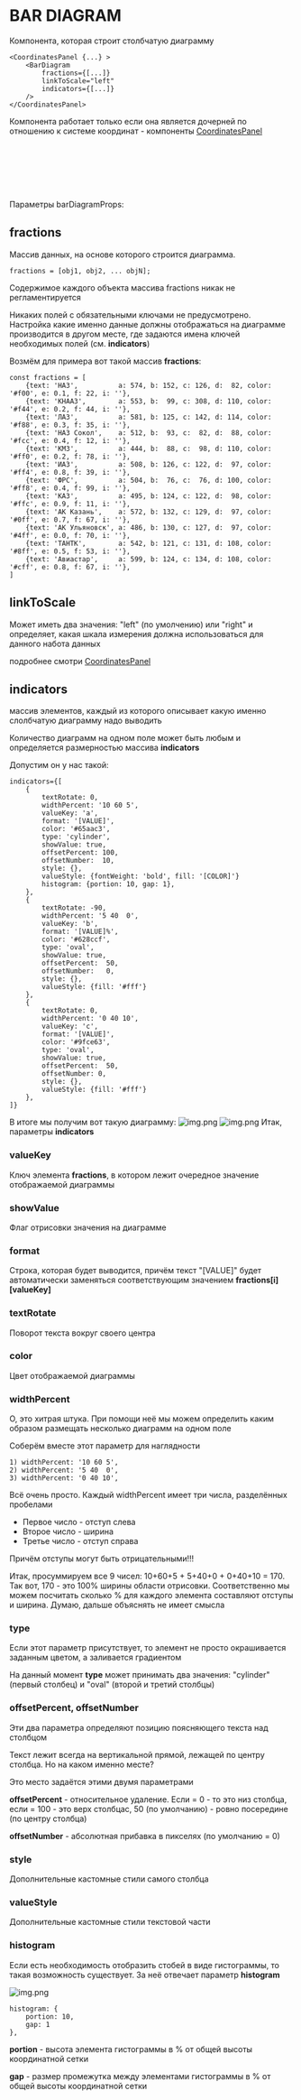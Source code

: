 # BAR DIAGRAM

Компонента, которая строит столбчатую диаграмму 

````
<CoordinatesPanel {...} >
    <BarDiagram
        fractions={[...]}
        linkToScale="left"
        indicators={[...]}
    />
</CoordinatesPanel>
````

Компонента работает только если она является дочерней по
отношению к системе координат - компоненты
[CoordinatesPanel](../../CoordinatesPanel/doc/COORDINATESPANEL.md#coordinates-panel)

&emsp;\
&emsp;\
&emsp;\
&emsp;\
&emsp;

Параметры barDiagramProps:

## fractions

Массив данных, на основе которого строится диаграмма.

````
fractions = [obj1, obj2, ... objN];
````

Содержимое каждого объекта массива fractions никак не регламентируется

Никаких полей с обязательными ключами
не предусмотрено. Настройка какие именно данные должны отображаться
на диаграмме производится в другом месте, где задаются имена ключей
необходимых полей (см. **indicators**)

Возмём для примера вот такой массив **fractions**:

````
const fractions = [
    {text: 'НАЗ',          a: 574, b: 152, c: 126, d:  82, color: '#f00', e: 0.1, f: 22, i: ''},
    {text: 'КНААЗ',        a: 553, b:  99, c: 308, d: 110, color: '#f44', e: 0.2, f: 44, i: ''},
    {text: 'ЛАЗ',          a: 581, b: 125, c: 142, d: 114, color: '#f88', e: 0.3, f: 35, i: ''},
    {text: 'НАЗ Сокол',    a: 512, b:  93, c:  82, d:  88, color: '#fcc', e: 0.4, f: 12, i: ''},
    {text: 'КМЗ',          a: 444, b:  88, c:  98, d: 110, color: '#ff0', e: 0.2, f: 78, i: ''},
    {text: 'ИАЗ',          a: 508, b: 126, c: 122, d:  97, color: '#ff4', e: 0.8, f: 39, i: ''},
    {text: 'ФРС',          a: 504, b:  76, c:  76, d: 100, color: '#ff8', e: 0.4, f: 99, i: ''},
    {text: 'КАЗ',          a: 495, b: 124, c: 122, d:  98, color: '#ffc', e: 0.9, f: 11, i: ''},
    {text: 'АК Казань',    a: 572, b: 132, c: 129, d:  97, color: '#0ff', e: 0.7, f: 67, i: ''},
    {text: 'АК Ульяновск', a: 486, b: 130, c: 127, d:  97, color: '#4ff', e: 0.0, f: 70, i: ''},
    {text: 'ТАНТК',        a: 542, b: 121, c: 131, d: 108, color: '#8ff', e: 0.5, f: 53, i: ''},
    {text: 'Авиастар',     a: 599, b: 124, c: 134, d: 108, color: '#cff', e: 0.8, f: 67, i: ''},
]
````
## linkToScale

Может иметь два значения: "left" (по умолчению) или "right" и определяет, какая шкала измерения
должна использоваться для данного набота данных

подробнее смотри
[CoordinatesPanel](../../CoordinatesPanel/doc/COORDINATESPANEL.md#forleftscalevalueskey-forrightscalevalueskey)

## indicators

массив элементов, каждый из которого описывает какую именно слолбчатую диаграмму надо выводить

Количество диаграмм на одном поле может быть любым и определяется размерностью массива **indicators**

Допустим он у нас такой:

````
indicators={[
    {
        textRotate: 0,
        widthPercent: '10 60 5',
        valueKey: 'a',
        format: '[VALUE]',
        color: '#65aac3',
        type: 'cylinder',
        showValue: true,
        offsetPercent: 100,
        offsetNumber:  10,
        style: {},
        valueStyle: {fontWeight: 'bold', fill: '[COLOR]'}
        histogram: {portion: 10, gap: 1},
    },
    {
        textRotate: -90,
        widthPercent: '5 40  0',
        valueKey: 'b',
        format: '[VALUE]%',
        color: '#628ccf',
        type: 'oval',
        showValue: true,
        offsetPercent:  50,
        offsetNumber:   0,
        style: {},
        valueStyle: {fill: '#fff'}
    },
    {
        textRotate: 0,
        widthPercent: '0 40 10',
        valueKey: 'c',
        format: '[VALUE]',
        color: '#9fce63',
        type: 'oval',
        showValue: true,
        offsetPercent:  50,
        offsetNumber: 0,
        style: {},
        valueStyle: {fill: '#fff'}
    },
]}

````

В итоге мы получим вот такую диаграмму:
![img.png](img/img1.png)
![img.png](img/img2.png)
Итак, параметры **indicators**

### valueKey

Ключ элемента **fractions**, в котором лежит очередное значение отображаемой диаграммы

### showValue

Флаг отрисовки значения на диаграмме

### format

Строка, которая будет выводится, причём текст "[VALUE]" будет автоматически
заменяться соответствующим значением **fractions[i][valueKey]**

### textRotate

Поворот текста вокруг своего центра

### color

Цвет отображаемой диаграммы

### widthPercent

О, это хитрая штука. При помощи неё мы можем определить каким образом размещать 
несколько диаграмм на одном поле

Соберём вместе этот параметр для наглядности

````
1) widthPercent: '10 60 5',
2) widthPercent: '5 40  0',
3) widthPercent: '0 40 10',
````

Всё очень просто. Каждый widthPercent имеет три числа, разделённых пробелами

- Первое число - отступ слева
- Второе число - ширина
- Третье число - отступ справа

Причём отступы могут быть отрицательными!!!

Итак, просуммируем все 9 чисел: 10+60+5 + 5+40+0 + 0+40+10 = 170. Так вот, 170 - это 100% ширины 
области отрисовки. Соответственно мы можем посчитать сколько % для каждого элемента составляют
отступы и ширина. Думаю, дальше объяснять не имеет смысла

### type

Если этот параметр присутствует, то элемент не просто окрашивается заданным цветом, а заливается
градиентом

На данный момент **type** может принимать два значения: "cylinder" (первый столбец)
и "oval" (второй и третий столбцы)


### offsetPercent, offsetNumber


Эти два параметра определяют позицию поясняющего текста над столбцом

Текст лежит всегда на вертикальной прямой, лежащей по центру столбца.
Но на каком именно месте?

Это место задаётся этими двумя параметрами

**offsetPercent** - относительное удаление. Если = 0 - то это низ столбца,
если = 100 - это верх столбцас, 50 (по умолчанию) - ровно посередине
(по центру столбца)

**offsetNumber** - абсолютная прибавка в пикселях (по умолчанию = 0)

### style

Дополнительные кастомные стили самого столбца

### valueStyle

Дополнительные кастомные стили текстовой части

### histogram

Если есть необходимость отобразить стобей в виде гистограммы,
то такая возможность существует. За неё отвечает параметр **histogram**

![img.png](img/img.png)

````
histogram: {
    portion: 10,
    gap: 1
},
````

**portion** - высота элемента гистограммы в % от общей высоты координатной сетки

**gap** - размер промежутка между элементами гистограммы 
в % от общей высоты координатной сетки

